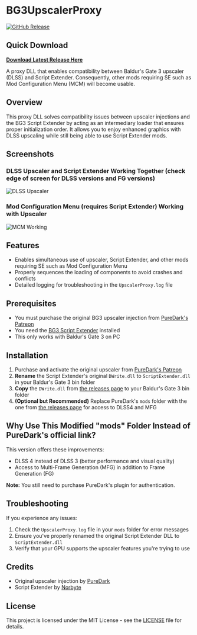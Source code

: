 # BG3UpscalerProxy

[![GitHub Release](https://img.shields.io/github/v/release/thierbig/bg3upscalerproxy)](https://github.com/thierbig/bg3upscalerproxy/releases)

## Quick Download

**[Download Latest Release Here](https://github.com/thierbig/bg3upscalerproxy/releases/latest)**

A proxy DLL that enables compatibility between Baldur's Gate 3 upscaler (DLSS) and Script Extender. Consequently, other mods requiring SE such as Mod Configuration Menu (MCM) will become usable.

## Overview

This proxy DLL solves compatibility issues between upscaler injections and the BG3 Script Extender by acting as an intermediary loader that ensures proper initialization order. It allows you to enjoy enhanced graphics with DLSS upscaling while still being able to use Script Extender mods.

## Screenshots

### DLSS Upscaler and Script Extender Working Together (check edge of screen for DLSS versions and FG versions)
![DLSS Upscaler](https://i.imgur.com/oYepB8y.png)
### Mod Configuration Menu (requires Script Extender) Working with Upscaler
![MCM Working](https://i.imgur.com/7x0odxY.png)

## Features

- Enables simultaneous use of upscaler, Script Extender, and other mods requiring SE such as Mod Configuration Menu
- Properly sequences the loading of components to avoid crashes and conflicts
- Detailed logging for troubleshooting in the `UpscalerProxy.log` file

## Prerequisites

- You must purchase the original BG3 upscaler injection from [PureDark's Patreon](https://www.patreon.com/posts/bg3-upscaler-fg-89557958)
- You need the [BG3 Script Extender](https://github.com/Norbyte/bg3se) installed
- This only works with Baldur's Gate 3 on PC

## Installation

1. Purchase and activate the original upscaler from [PureDark's Patreon](https://www.patreon.com/posts/bg3-upscaler-fg-89557958)
2. **Rename** the Script Extender's original `DWrite.dll` to `ScriptExtender.dll` in your Baldur's Gate 3 bin folder
3. **Copy** the `DWrite.dll` from [the releases page](https://github.com/thierbig/bg3upscalerproxy/releases) to your Baldur's Gate 3 bin folder
4. **(Optional but Recommended)** Replace PureDark's `mods` folder with the one from [the releases page](https://github.com/thierbig/bg3upscalerproxy/releases) for access to DLSS4 and MFG

## Why Use This Modified "mods" Folder Instead of PureDark's official link?

This version offers these improvements:
- DLSS 4 instead of DLSS 3 (better performance and visual quality)
- Access to Multi-Frame Generation (MFG) in addition to Frame Generation (FG)

**Note:** You still need to purchase PureDark's plugin for authentication.

## Troubleshooting

If you experience any issues:
1. Check the `UpscalerProxy.log` file in your `mods` folder for error messages
2. Ensure you've properly renamed the original Script Extender DLL to `ScriptExtender.dll`
3. Verify that your GPU supports the upscaler features you're trying to use

## Credits

- Original upscaler injection by [PureDark](https://www.patreon.com/pureDark)
- Script Extender by [Norbyte](https://github.com/Norbyte/bg3se)

## License

This project is licensed under the MIT License - see the [LICENSE](LICENSE) file for details.
